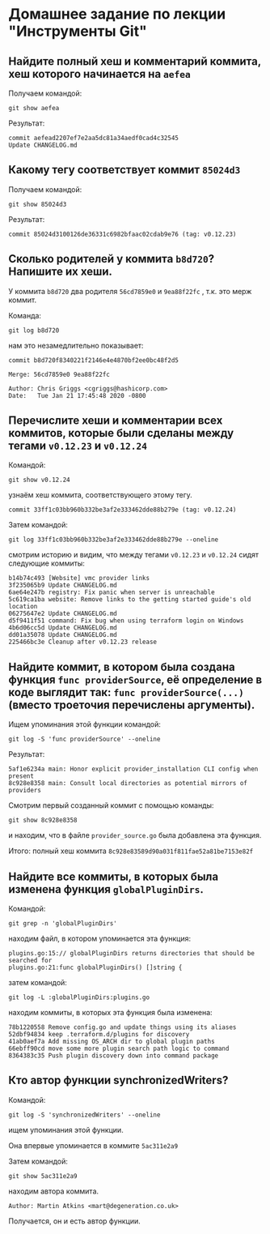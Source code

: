 # Домашнее задание по лекции "Инструменты Git"


## Найдите полный хеш и комментарий коммита, хеш которого начинается на `aefea`
 
Получаем командой: 

`git show aefea`

Результат: 

```
commit aefead2207ef7e2aa5dc81a34aedf0cad4c32545
Update CHANGELOG.md
```

## Какому тегу соответствует коммит `85024d3`

Получаем командой: 
 
`git show 85024d3`

Результат: 

```
commit 85024d3100126de36331c6982bfaac02cdab9e76 (tag: v0.12.23)
```

## Сколько родителей у коммита `b8d720`? Напишите их хеши.

У коммита  `b8d720` два родителя `56cd7859e0`  и `9ea88f22fc` , т.к. это мерж коммит.

Команда:

`git log b8d720`

нам это незамедлительно показывает:
```
commit b8d720f8340221f2146e4e4870bf2ee0bc48f2d5

Merge: 56cd7859e0 9ea88f22fc

Author: Chris Griggs <cgriggs@hashicorp.com>
Date:   Tue Jan 21 17:45:48 2020 -0800
```

## Перечислите хеши и комментарии всех коммитов, которые были сделаны между тегами `v0.12.23` и `v0.12.24`

Командой:

`git show v0.12.24`

узнаём хеш коммита, соответствующего этому тегу.

```
commit 33ff1c03bb960b332be3af2e333462dde88b279e (tag: v0.12.24)
```

Затем командой:

`git log 33ff1c03bb960b332be3af2e333462dde88b279e --oneline`

смотрим историю и видим, что между тегами `v0.12.23` и `v0.12.24` сидят следующие коммиты:

```
b14b74c493 [Website] vmc provider links
3f235065b9 Update CHANGELOG.md
6ae64e247b registry: Fix panic when server is unreachable
5c619ca1ba website: Remove links to the getting started guide's old location
06275647e2 Update CHANGELOG.md
d5f9411f51 command: Fix bug when using terraform login on Windows
4b6d06cc5d Update CHANGELOG.md
dd01a35078 Update CHANGELOG.md
225466bc3e Cleanup after v0.12.23 release
```

## Найдите коммит, в котором была создана функция `func providerSource`, её определение в коде выглядит так: `func providerSource(...)` (вместо троеточия перечислены аргументы).

Ищем упоминания этой функции командой:

`git log -S 'func providerSource' --oneline`

Результат:
```
5af1e6234a main: Honor explicit provider_installation CLI config when present
8c928e8358 main: Consult local directories as potential mirrors of providers
```
Смотрим первый созданный коммит с помощью команды:

`git show 8c928e8358`

и находим, что в файле `provider_source.go` была добавлена эта функция.

Итого: полный хеш коммита `8c928e83589d90a031f811fae52a81be7153e82f`


## Найдите все коммиты, в которых была изменена функция `globalPluginDirs`.

Командой:

`git grep -n 'globalPluginDirs'`

находим файл, в котором упоминается эта функция:
```
plugins.go:15:// globalPluginDirs returns directories that should be searched for
plugins.go:21:func globalPluginDirs() []string {
```
затем командой:

`git log -L :globalPluginDirs:plugins.go`

находим коммиты, в которых эта функция была изменена:
```
78b1220558 Remove config.go and update things using its aliases
52dbf94834 keep .terraform.d/plugins for discovery
41ab0aef7a Add missing OS_ARCH dir to global plugin paths
66ebff90cd move some more plugin search path logic to command
8364383c35 Push plugin discovery down into command package
```

## Кто автор функции synchronizedWriters?

Командой:

`git log -S 'synchronizedWriters' --oneline`

ищем упоминания этой функции.

Она впервые упоминается в коммите `5ac311e2a9`

Затем командой:

`git show 5ac311e2a9`

находим автора коммита.
```
Author: Martin Atkins <mart@degeneration.co.uk>
```
Получается, он и есть автор функции.
